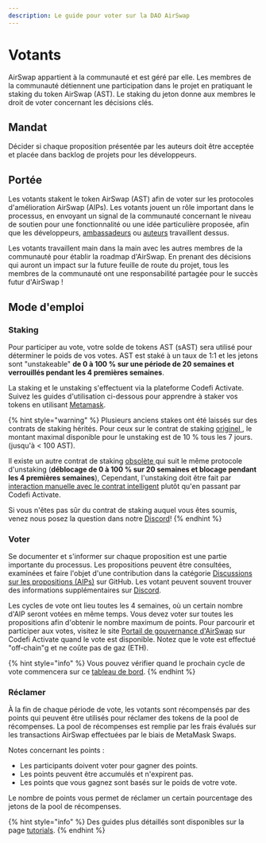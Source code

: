 ```yaml
---
description: Le guide pour voter sur la DAO AirSwap
---
```


# Votants

AirSwap appartient à la communauté et est géré par elle. Les membres de la communauté détiennent une participation dans le projet en pratiquant le staking du token AirSwap (AST). Le staking du jeton donne aux membres le droit de voter concernant les décisions clés.

## Mandat

Décider si chaque proposition présentée par les auteurs doit être acceptée et placée dans backlog de projets pour les développeurs.

## Portée

Les votants stakent le token AirSwap \(AST\) afin de voter sur les protocoles d'amélioration AirSwap \(AIPs\). Les votants jouent un rôle important dans le processus, en envoyant un signal de la communauté concernant le niveau de soutien pour une fonctionnalité ou une idée particulière proposée, afin que les développeurs, [ambassadeurs](ambassadors.md) ou [auteurs](authors.md) travaillent dessus.

Les votants travaillent main dans la main avec les autres membres de la communauté pour établir la roadmap d'AirSwap. En prenant des décisions qui auront un impact sur la future feuille de route du projet, tous les membres de la communauté ont une responsabilité partagée pour le succès futur d'AirSwap !

## Mode d'emploi

### Staking

Pour participer au vote, votre solde de tokens AST (sAST) sera utilisé pour déterminer le poids de vos votes. AST est staké à un taux de 1:1 et les jetons sont "unstakeable" **de 0 à 100 % sur une période de 20 semaines et verrouillés pendant les 4 premières semaines**.

La staking et le unstaking s'effectuent via la plateforme Codefi Activate. Suivez les guides d'utilisation ci-dessous pour apprendre à staker vos tokens en utilisant [Metamask](https://metamask.io/).

{% hint style="warning" %}
Plusieurs anciens stakes ont été laissés sur des contrats de staking hérités. Pour ceux sur le contrat de staking [originel ](https://etherscan.io/address/0xa4C5107184a88D4B324Dd10D98a11dd8037823Fe), le montant maximal disponible pour le unstaking est de 10 % tous les 7 jours. \(jusqu'à &lt; 100 AST\).

Il existe un autre contrat de staking [obsolète ](https://etherscan.io/address/0x704c5818b574358dfb5225563852639151a943ec) qui suit le même protocole d'unstaking (**déblocage de 0 à 100 % sur 20 semaines et blocage pendant les 4 premières semaines**), Cependant, l'unstaking doit être fait par [interaction manuelle avec le contrat intelligent](tutorials.md) plutôt qu'en passant par Codefi Activate.

Si vous n'êtes pas sûr du contrat de staking auquel vous êtes soumis, venez nous posez la question dans notre [Discord](https://chat.airswap.io)!
{% endhint %}

### Voter

Se documenter et s'informer sur chaque proposition est une partie importante du processus. Les propositions peuvent être consultées, examinées et faire l'objet d'une contribution dans la catégorie [Discussions sur les propositions \(AIPs\)](https://github.com/airswap/airswap-aips/issues) sur GitHub. Les votant peuvent souvent trouver des informations supplémentaires sur [Discord](https://chat.airswap.io/).

Les cycles de vote ont lieu toutes les 4 semaines, où un certain nombre d'AIP seront votées en même temps. Vous devez voter sur toutes les propositions afin d'obtenir le nombre maximum de points. Pour parcourir et participer aux votes, visitez le site [Portail de gouvernance d'AirSwap](https://activate.codefi.network/staking/airswap/governance) sur Codefi Activate quand le vote est disponible. Notez que le vote est effectué "off-chain"g et ne coûte pas de gaz (ETH).

{% hint style="info" %}
Vous pouvez vérifier quand le prochain cycle de vote commencera sur ce [tableau de bord](https://dune.xyz/agrimony/airswap_3).
{% endhint %}

### Réclamer

À la fin de chaque période de vote, les votants sont récompensés par des points qui peuvent être utilisés pour réclamer des tokens de la pool de récompenses. La pool de récompenses est remplie par les frais évalués sur les transactions AirSwap effectuées par le biais de MetaMask Swaps.

Notes concernant les points :

* Les participants doivent voter pour gagner des points.
* Les points peuvent être accumulés et n'expirent pas.
* Les points que vous gagnez sont basés sur le poids de votre vote.

Le nombre de points vous permet de réclamer un certain pourcentage des jetons de la pool de récompenses.

{% hint style="info" %}
Des guides plus détaillés sont disponibles sur la page [tutorials](tutorials.md).
{% endhint %}

